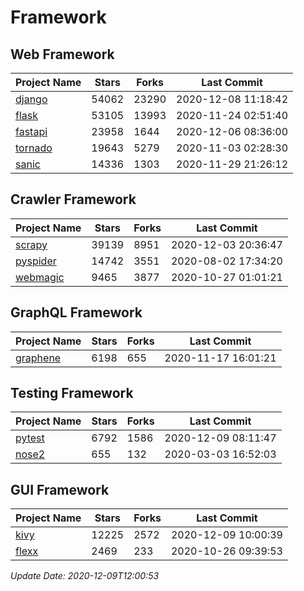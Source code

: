 # Framework

## Web Framework
| Project Name | Stars | Forks | Last Commit |
| ------------ | ----- | ----- | ----------- |
| [django](https://github.com/django/django) | 54062 | 23290 | 2020-12-08 11:18:42 |
| [flask](https://github.com/pallets/flask) | 53105 | 13993 | 2020-11-24 02:51:40 |
| [fastapi](https://github.com/tiangolo/fastapi) | 23958 | 1644 | 2020-12-06 08:36:00 |
| [tornado](https://github.com/tornadoweb/tornado) | 19643 | 5279 | 2020-11-03 02:28:30 |
| [sanic](https://github.com/huge-success/sanic) | 14336 | 1303 | 2020-11-29 21:26:12 |

## Crawler Framework
| Project Name | Stars | Forks | Last Commit |
| ------------ | ----- | ----- | ----------- |
| [scrapy](https://github.com/scrapy/scrapy) | 39139 | 8951 | 2020-12-03 20:36:47 |
| [pyspider](https://github.com/binux/pyspider) | 14742 | 3551 | 2020-08-02 17:34:20 |
| [webmagic](https://github.com/code4craft/webmagic) | 9465 | 3877 | 2020-10-27 01:01:21 |

## GraphQL Framework
| Project Name | Stars | Forks | Last Commit |
| ------------ | ----- | ----- | ----------- |
| [graphene](https://github.com/graphql-python/graphene) | 6198 | 655 | 2020-11-17 16:01:21 |

## Testing Framework
| Project Name | Stars | Forks | Last Commit |
| ------------ | ----- | ----- | ----------- |
| [pytest](https://github.com/pytest-dev/pytest) | 6792 | 1586 | 2020-12-09 08:11:47 |
| [nose2](https://github.com/nose-devs/nose2) | 655 | 132 | 2020-03-03 16:52:03 |

## GUI Framework
| Project Name | Stars | Forks | Last Commit |
| ------------ | ----- | ----- | ----------- |
| [kivy](https://github.com/kivy/kivy) | 12225 | 2572 | 2020-12-09 10:00:39 |
| [flexx](https://github.com/flexxui/flexx) | 2469 | 233 | 2020-10-26 09:39:53 |

*Update Date: 2020-12-09T12:00:53*